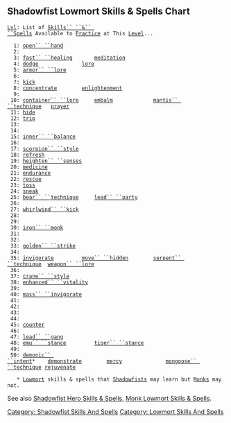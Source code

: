 ## Shadowfist Lowmort Skills & Spells Chart

[`Lvl`](Level "wikilink")`: List of `[`Skills`` ``&`` ``Spells`](:Category:_Skills_And_Spells "wikilink")` Available to `[`Practice`](Practice "wikilink")` at This `[`Level`](Level "wikilink")`...`  
`     `  
`  1: `[`open`` ``hand`](Open_Hand "wikilink")  
`  2: `  
`  3: `[`fast`` ``healing`](Fast_Healing "wikilink")`       `[`meditation`](Meditation "wikilink")  
`  4: `[`dodge`](Dodge "wikilink")`              `[`lore`](Lore "wikilink")  
`  5: `[`armor`` ``lore`](Armor_Lore "wikilink")  
`  6: `  
`  7: `[`kick`](Kick "wikilink")  
`  8: `[`concentrate`](Concentrate "wikilink")`        `[`enlightenment`](Enlightenment "wikilink")  
`  9: `  
` 10: `[`container`` ``lore`](Container_Lore "wikilink")`     `[`embalm`](Embalm "wikilink")`             `[`mantis`` ``technique`](Mantis_Technique "wikilink")`   `[`prayer`](Prayer "wikilink")  
` 11: `[`hide`](Hide "wikilink")  
` 12: `[`trip`](Trip "wikilink")  
` 13: `  
` 14: `  
` 15: `[`inner`` ``balance`](Inner_Balance "wikilink")  
` 16: `  
` 17: `[`scorpion`` ``style`](Scorpion_Style "wikilink")  
` 18: `[`refresh`](Refresh "wikilink")  
` 19: `[`heighten`` ``senses`](Heighten_Senses "wikilink")  
` 20: `[`medicine`](Medicine "wikilink")  
` 21: `[`endurance`](Endurance "wikilink")  
` 22: `[`rescue`](Rescue "wikilink")  
` 23: `[`toss`](Toss "wikilink")  
` 24: `[`sneak`](Sneak "wikilink")  
` 25: `[`bear`` ``technique`](Bear_Technique "wikilink")`     `[`lead`` ``party`](Lead_Party "wikilink")  
` 26: `  
` 27: `[`whirlwind`` ``kick`](Whirlwind_Kick "wikilink")  
` 28: `  
` 29: `  
` 30: `[`iron`` ``monk`](Iron_Monk "wikilink")  
` 31: `  
` 32: `  
` 33: `[`golden`` ``strike`](Golden_Strike "wikilink")  
` 34: `  
` 35: `[`invigorate`](Invigorate "wikilink")`         `[`move`` ``hidden`](Move_Hidden "wikilink")`        `[`serpent`` ``technique`](Serpent_Technique "wikilink")`  `[`weapon`` ``lore`](Weapon_Lore "wikilink")  
` 36: `  
` 37: `[`crane`` ``style`](Crane_Style "wikilink")  
` 38: `[`enhanced`` ``vitality`](Enhanced_Vitality "wikilink")  
` 39: `  
` 40: `[`mass`` ``invigorate`](Mass_Invigorate "wikilink")  
` 41: `  
` 42: `  
` 43: `  
` 44: `  
` 45: `[`counter`](Counter "wikilink")  
` 46: `  
` 47: `[`lead`` ``gang`](Lead_Gang "wikilink")  
` 48: `[`emu`` ``stance`](Emu_Stance "wikilink")`         `[`tiger`` ``stance`](Tiger_Stance "wikilink")  
` 49: `  
` 50: `[`demonic`` ``intent`](Demonic_Intent "wikilink")`*    `[`demonstrate`](Demonstrate "wikilink")`        `[`mercy`](Mercy "wikilink")`              `[`mongoose`` ``technique`](Mongoose_Technique "wikilink")` `[`rejuvenate`](Rejuvenate "wikilink")  
`     `  
`   * `[`Lowmort`](:Category:_Lowmort "wikilink")` skills & spells that `[`Shadowfists`](:Category:_Shadowfists "wikilink")` may learn but `[`Monks`](:Category:_Monks "wikilink")` may not.`

See also [Shadowfist Hero Skills &
Spells](:Category:_Shadowfist_Hero_Skills_And_Spells "wikilink"), [Monk
Lowmort Skills &
Spells](:Category:_Monk_Lowmort_Skills_And_Spells "wikilink").

[Category: Shadowfist Skills And
Spells](Category:_Shadowfist_Skills_And_Spells "wikilink") [Category:
Lowmort Skills And
Spells](Category:_Lowmort_Skills_And_Spells "wikilink")

